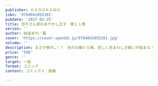 ```yaml
---
publisher: ＫＡＤＯＫＡＷＡ
isbn: '9784041055281'
pubdate: '2017-03-25'
title: 百千さん家のあやかし王子　第１１巻
series: ''
author: 硝音あや／著
cover: 'https://cover.openbd.jp/9784041055281.jpg'
volume: ''
description: まさか葵が…！？　先代の鵺ＶＳ葵、悲しく忌まわしき戦いが始まる！
price: '580'
genre: ''
target: 一般
format: コミック
content: コミックス・劇画

---
```

